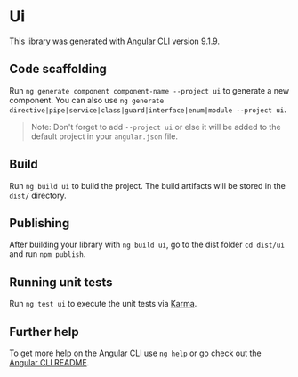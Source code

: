 # Ui

This library was generated with [Angular CLI](https://github.com/angular/angular-cli) version 9.1.9.

## Code scaffolding

Run `ng generate component component-name --project ui` to generate a new component. You can also use `ng generate directive|pipe|service|class|guard|interface|enum|module --project ui`.

> Note: Don't forget to add `--project ui` or else it will be added to the default project in your `angular.json` file.

## Build

Run `ng build ui` to build the project. The build artifacts will be stored in the `dist/` directory.

## Publishing

After building your library with `ng build ui`, go to the dist folder `cd dist/ui` and run `npm publish`.

## Running unit tests

Run `ng test ui` to execute the unit tests via [Karma](https://karma-runner.github.io).

## Further help

To get more help on the Angular CLI use `ng help` or go check out the [Angular CLI README](https://github.com/angular/angular-cli/blob/master/README.md).
